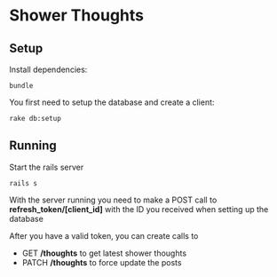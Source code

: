 # Shower Thoughts
## Setup
Install dependencies:

    bundle

You first need to setup the database and create a client:

    rake db:setup

##  Running
Start the rails server

    rails s
With the server running you need to make a POST call to **refresh_token/[client_id]** with the ID you received when setting up the database

After you have a valid token, you can create calls to 
- GET **/thoughts** to get latest shower thoughts
- PATCH **/thoughts** to force update the posts

